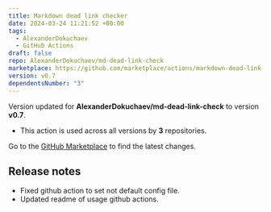```yaml
---
title: Markdown dead link checker
date: 2024-03-24 11:21:52 +00:00
tags:
  - AlexanderDokuchaev
  - GitHub Actions
draft: false
repo: AlexanderDokuchaev/md-dead-link-check
marketplace: https://github.com/marketplace/actions/markdown-dead-link-checker
version: v0.7
dependentsNumber: "3"
---
```



Version updated for **AlexanderDokuchaev/md-dead-link-check** to version **v0.7**.
- This action is used across all versions by **3** repositories.

Go to the [GitHub Marketplace](https://github.com/marketplace/actions/markdown-dead-link-checker) to find the latest changes.

## Release notes

- Fixed github action to set not default config file.
- Updated readme of usage github actions.
